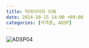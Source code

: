 ```yaml
---
title: 빅데이터의 이해
date: 2024-10-15 14:00 +09:00
categories: [자격증, ADSP]
---
```

![ADSP04](https://github.com/user-attachments/assets/62e16c60-9abc-44ce-a538-35cbeed74dc9)
